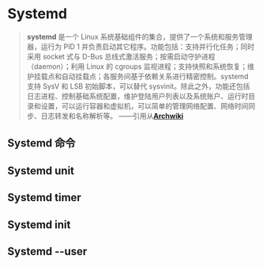# Systemd
> **systemd** 是一个 Linux 系统基础组件的集合，提供了一个系统和服务管理器，运行为 PID 1 并负责启动其它程序。功能包括：支持并行化任务；同时采用 socket 式与 D-Bus 总线式激活服务；按需启动守护进程（daemon）；利用 Linux 的 cgroups 监视进程；支持快照和系统恢复；维护挂载点和自动挂载点；各服务间基于依赖关系进行精密控制。systemd 支持 SysV 和 LSB 初始脚本，可以替代 sysvinit。除此之外，功能还包括日志进程、控制基础系统配置，维护登陆用户列表以及系统账户、运行时目录和设置，可以运行容器和虚拟机，可以简单的管理网络配置、网络时间同步、日志转发和名称解析等。
——引用从[**Archwiki**](https://wiki.archlinux.org/index.php/Systemd_(%E7%AE%80%E4%BD%93%E4%B8%AD%E6%96%87))

## Systemd 命令

## Systemd unit

## Systemd timer

## Systemd init

## Systemd --user